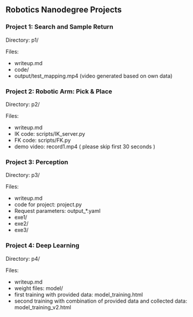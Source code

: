## Robotics Nanodegree Projects

### Project 1: Search and Sample Return

Directory: p1/

Files:
* writeup.md
* code/
* output/test_mapping.mp4 (video generated based on own data) 


### Project 2: Robotic Arm: Pick & Place

Directory: p2/

Files:

* writeup.md
* IK code: scripts/IK_server.py 
* FK code: scripts/FK.py 
* demo video: record1.mp4 ( please skip first 30 seconds )

### Project 3: Perception

Directory: p3/

Files:
* writeup.md
* code for project: project.py
* Request parameters: output_*.yaml
* exe1/
* exe2/
* exe3/

### Project 4: Deep Learning

Directory: p4/

Files:
* writeup.md
* weight files: model/
* first training with provided data: model_training.html
* second training with combination of provided data and collected data: model_training_v2.html
